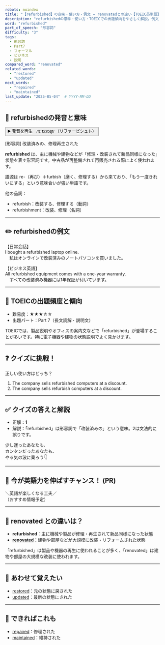 ```yaml
---
robots: noindex
title: "【refurbished】の意味・使い方・例文 ― renovatedとの違い【TOEIC英単語】"
description: "refurbishedの意味・使い方・TOEICでの出題傾向をやさしく解説。例文・クイズ付きでrenovatedとの違いもわかりやすく学べます。"
word: "refurbished"
part_of_speech: "形容詞"
difficulty: "3"
tags:
  - 形容詞
  - Part7
  - フォーマル
  - ビジネス
  - 説明
compared_word: "renovated"
related_words:
  - "restored"
  - "updated"
next_words:
  - "repaired"
  - "maintained"
last_update: "2025-05-04"  # YYYY-MM-DD
---
```


## 🔰 refurbishedの発音と意味

<button class="play-audio" onclick="playTTS('refurbished')">
  <span class="play-audio-main">
    ▶️ 発音を再生　/rɪˈfɜːrbɪʃt/
  </span>
  <span class="play-audio-sub">
    （リファービシュト）
  </span>
</button>

[形容詞] 改装済みの、修理再生された

**refurbished** は、主に機械や建物などが「修理・改装されて新品同様になった」状態を表す形容詞です。中古品が再整備されて再販売される際によく使われます。

語源は re-（再び）＋furbish（磨く、修理する）から来ており、「もう一度きれいにする」という意味合いが強い単語です。

他の品詞：  
- refurbish：改装する、修理する（動詞）
- refurbishment：改装、修理（名詞）

---

## ✏️ refurbishedの例文

【日常会話】  
I bought a refurbished laptop online.  
　私はオンラインで改装済みのノートパソコンを買いました。

【ビジネス英語】  
All refurbished equipment comes with a one-year warranty.  
　すべての改装済み機器には1年保証が付いています。

---

## 🎯 TOEICの出題頻度と傾向

- 難易度：★★★☆☆
- 出題パート：Part 7（長文読解・説明文）

TOEICでは、製品説明やオフィスの案内文などで「refurbished」が登場することが多いです。特に電子機器や建物の状態説明でよく見かけます。

---

## ❓ クイズに挑戦！

正しい使い方はどっち？

1. The company sells refurbished computers at a discount.  
2. The company sells refurbish computers at a discount.

---

## ✅ クイズの答えと解説

- 正解：**1**
- 解説：「refurbished」は形容詞で「改装済みの」という意味。2は文法的に誤りです。

少し迷ったあなたも、  
カンタンだったあなたも、  
やる気の波に乗ろう👇️

---

## 🚀 今が英語力を伸ばすチャンス！ (PR)

<div class="info-center">
＼英語が楽しくなる工夫／<br>  
（おすすめ情報予定）
</div>

---

## 🤔  renovated との違いは？

- **refurbished**：主に機械や製品が修理・再生されて新品同様になった状態
- **[renovated](/word/renovated/)**：建物や部屋などが大規模に改装・リフォームされた状態

「refurbished」は製品や機器の再生に使われることが多く、「renovated」は建物や部屋の大規模な改装に使われます。

---

## 🧩 あわせて覚えたい

- [restored](/word/restored/)：元の状態に戻された
- [updated](/word/updated/)：最新の状態にされた

---

## 📖 できればこれも

- [repaired](/word/repaired/)：修理された
- [maintained](/word/maintained/)：維持された

<!-- cvid: aid37_bid25 -->
